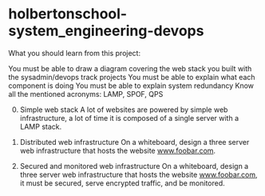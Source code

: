 # holbertonschool-system_engineering-devops

What you should learn from this project:

You must be able to draw a diagram covering the web stack you built with the sysadmin/devops track projects
You must be able to explain what each component is doing
You must be able to explain system redundancy
Know all the mentioned acronyms: LAMP, SPOF, QPS

0. Simple web stack
A lot of websites are powered by simple web infrastructure, a lot of time it is composed of a single server with a LAMP stack.

1. Distributed web infrastructure
On a whiteboard, design a three server web infrastructure that hosts the website www.foobar.com.

2. Secured and monitored web infrastructure
On a whiteboard, design a three server web infrastructure that hosts the website www.foobar.com, it must be secured, serve encrypted traffic, and be monitored.